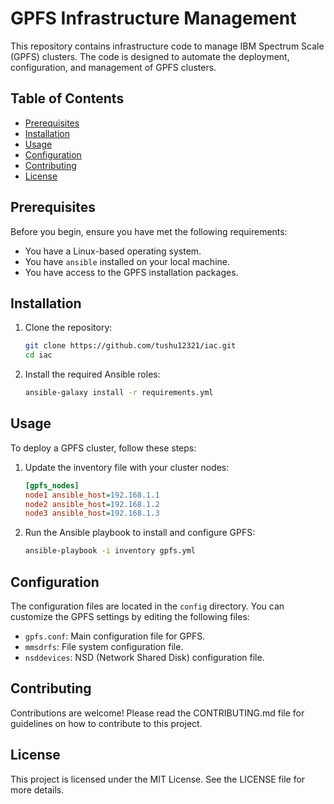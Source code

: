 # GPFS Infrastructure Management

This repository contains infrastructure code to manage IBM Spectrum Scale (GPFS) clusters. The code is designed to automate the deployment, configuration, and management of GPFS clusters.

## Table of Contents

- [Prerequisites](#prerequisites)
- [Installation](#installation)
- [Usage](#usage)
- [Configuration](#configuration)
- [Contributing](#contributing)
- [License](#license)

## Prerequisites

Before you begin, ensure you have met the following requirements:

- You have a Linux-based operating system.
- You have `ansible` installed on your local machine.
- You have access to the GPFS installation packages.

## Installation

1. Clone the repository:

    ```sh
    git clone https://github.com/tushu12321/iac.git
    cd iac
    ```

2. Install the required Ansible roles:

    ```sh
    ansible-galaxy install -r requirements.yml
    ```

## Usage

To deploy a GPFS cluster, follow these steps:

1. Update the inventory file with your cluster nodes:

    ```ini
    [gpfs_nodes]
    node1 ansible_host=192.168.1.1
    node2 ansible_host=192.168.1.2
    node3 ansible_host=192.168.1.3
    ```

2. Run the Ansible playbook to install and configure GPFS:

    ```sh
    ansible-playbook -i inventory gpfs.yml
    ```

## Configuration

The configuration files are located in the `config` directory. You can customize the GPFS settings by editing the following files:

- `gpfs.conf`: Main configuration file for GPFS.
- `mmsdrfs`: File system configuration file.
- `nsddevices`: NSD (Network Shared Disk) configuration file.

## Contributing

Contributions are welcome! Please read the CONTRIBUTING.md file for guidelines on how to contribute to this project.

## License

This project is licensed under the MIT License. See the LICENSE file for more details.